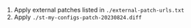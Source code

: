 1. Apply external patches listed in `./external-patch-urls.txt`
2. Apply `./st-my-configs-patch-20230824.diff`

